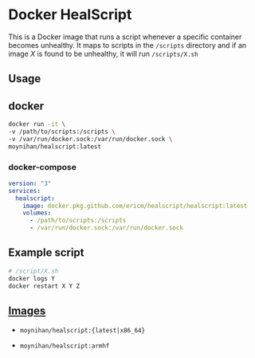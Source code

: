 # Docker HealScript

This is a Docker image that runs a script whenever a specific container becomes unhealthy.
It maps to scripts in the `/scripts` directory and if an image _X_ is found to be unhealthy, it will run `/scripts/X.sh`

## Usage

## docker

```sh
docker run -it \
-v /path/to/scripts:/scripts \
-v /var/run/docker.sock:/var/run/docker.sock \
moynihan/healscript:latest
```

### docker-compose

```yml
version: "3"
services:
  healscript:
    image: docker.pkg.github.com/ericm/healscript/healscript:latest
    volumes:
      - /path/to/scripts:/scripts
      - /var/run/docker.sock:/var/run/docker.sock
```

## Example script

```sh
# /script/X.sh
docker logs Y
docker restart X Y Z
```

## [Images](https://hub.docker.com/r/moynihan/healscript)

- `moynihan/healscript:{latest|x86_64}`

- `moynihan/healscript:armhf`
